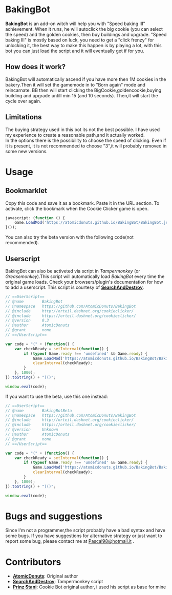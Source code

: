 # BakingBot
**BakingBot** is an add-on witch will help you with "Speed baking III" achievement. When it runs, he will autoclick the big cookie (you can select the speed) and the golden cookies, then buy buildings and upgrade. "Speed baking III" is mostly based on luck, you need to get a "click frenzy" for unlocking it, the best way to make this happen is by playing a lot, with this bot you can just load the script and it will eventually get if for you.

## How does it work?
BakingBot will automatically ascend if you have more then 1M cookies in the bakery.Then it will set the gamemode in to "Born again" mode and reincarnate.
BB then will start clicking the BigCookie,goldencookie,buying building and upgrade untill min 15 (and 10 seconds).
Then,it will start the cycle over again.

## Limitations
The buying strategy used in this bot its not the best possible.
I have used my experience to create a reasonable path,and it actually worked.  
In the options there is the possibility to choose the speed of clicking.
Even if it is present, it is not recommended to choose "3",it will probably removed in some new versions.

# Usage

## Bookmarklet
Copy this code and save it as a bookmark. Paste it in the URL section. To activate, click the bookmark when the Cookie Clicker game is open.

```javascript
javascript: (function () {
	Game.LoadMod('https://atomicdonuts.github.io/BakingBot/BakingBot.js');
}());
```
You can also try the beta version with the following code(not recommended).

## Userscript

BakingBot can also be activeted via script in *Tampermonkey* (or *Greasemonkey*).This script will automatically load *BakingBot* every time the original game loads. Check your browsers/plugin's documentation for how to add a userscript. This script is courtesy of **[SearchAndDestroy](https://github.com/SearchAndDestroy)**.

```javascript
// ==UserScript==
// @name        BakingBot
// @namespace   https://github.com/AtomicDonuts/BakingBot
// @include     http://orteil.dashnet.org/cookieclicker/
// @include     https://orteil.dashnet.org/cookieclicker/
// @version     0.3
// @author      AtomicDonuts
// @grant       none
// ==/UserScript==

var code = "(" + (function() {
    var checkReady = setInterval(function() {
        if (typeof Game.ready !== 'undefined' && Game.ready) {
            Game.LoadMod('https://atomicdonuts.github.io/BakingBot/BakingBot.js');
            clearInterval(checkReady);
        }
    }, 1000);
}).toString() + ")()";

window.eval(code);
```

If you want to use the beta, use this one instead:

```javascript
// ==UserScript==
// @name        BakingBotBeta
// @namespace   https://github.com/AtomicDonuts/BakingBot
// @include     http://orteil.dashnet.org/cookieclicker/
// @include     https://orteil.dashnet.org/cookieclicker/
// @version     Unknown
// @author      AtomicDonuts
// @grant       none
// ==/UserScript==

var code = "(" + (function() {
    var checkReady = setInterval(function() {
        if (typeof Game.ready !== 'undefined' && Game.ready) {
            Game.LoadMod('https://atomicdonuts.github.io/BakingBot/BakingBotBeta.js');
            clearInterval(checkReady);
        }
    }, 1000);
}).toString() + ")()";

window.eval(code);
```

# Bugs and suggestions
Since I'm not a programmer,the script probably have a bad syntax and have some bugs.
If you have suggestions for alternative strategy or just want to report some bug, please contact me at Pascal98@hotmail.it .

# Contributors
* **[AtomicDonuts](https://github.com/AtomicDonuts)**: Original author
* **[SearchAndDestroy](https://github.com/SearchAndDestroy)**: Tampermonkey script
* **[Prinz Stani](https://github.com/prinzstani)**: Cookie Bot original author, i used his script as base for mine
